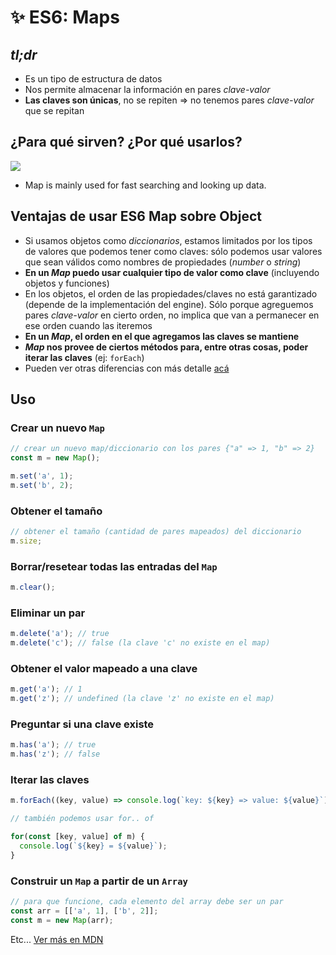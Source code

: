 # ✨ ES6: Maps

## _tl;dr_

- Es un tipo de estructura de datos
- Nos permite almacenar la información en pares _clave-valor_
- **Las claves son únicas**, no se repiten => no tenemos pares _clave-valor_ que se repitan

## ¿Para qué sirven? ¿Por qué usarlos?

![](http://www.radiozero.cl/static/2016/10/britney.jpg)

- Map is mainly used for fast searching and looking up data.

## Ventajas de usar ES6 Map sobre Object

- Si usamos objetos como _diccionarios_, estamos limitados por los tipos de valores que podemos tener como claves: sólo podemos usar valores que sean válidos como nombres de propiedades (_number_ o _string_)
- **En un _Map_ puedo usar cualquier tipo de valor como clave** (incluyendo objetos y funciones)
- En los objetos, el orden de las propiedades/claves no está garantizado (depende de la implementación del engine). Sólo porque agreguemos pares _clave-valor_ en cierto orden, no implica que van a permanecer en ese orden cuando las iteremos
- **En un _Map_, el orden en el que agregamos las claves se mantiene**
- **_Map_ nos provee de ciertos métodos para, entre otras cosas, poder iterar las claves** (ej: `forEach`)
- Pueden ver otras diferencias con más detalle [acá](https://medium.com/front-end-weekly/es6-map-vs-object-what-and-when-b80621932373)

## Uso

### Crear un nuevo `Map`

```js
// crear un nuevo map/diccionario con los pares {"a" => 1, "b" => 2}
const m = new Map();

m.set('a', 1);
m.set('b', 2);
```

### Obtener el tamaño

```js
// obtener el tamaño (cantidad de pares mapeados) del diccionario
m.size;
```

### Borrar/resetear todas las entradas del `Map`

```js
m.clear();
```

### Eliminar un par

```js
m.delete('a'); // true
m.delete('c'); // false (la clave 'c' no existe en el map)
```

### Obtener el valor mapeado a una clave

```js
m.get('a'); // 1
m.get('z'); // undefined (la clave 'z' no existe en el map)
```

### Preguntar si una clave existe

```js
m.has('a'); // true
m.has('z'); // false
```

### Iterar las claves

```js
m.forEach((key, value) => console.log(`key: ${key} => value: ${value}`));
```

```js
// también podemos usar for.. of

for(const [key, value] of m) {
  console.log(`${key} = ${value}`);
}
```

### Construir un `Map` a partir de un `Array`

```js
// para que funcione, cada elemento del array debe ser un par
const arr = [['a', 1], ['b', 2]];
const m = new Map(arr);
```

Etc... [Ver más en MDN](https://developer.mozilla.org/en-US/docs/Web/JavaScript/Reference/Global_Objects/Map)
